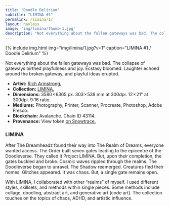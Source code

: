 ```yaml
---
title: "Doodle Delirium"
subtitle: "LIMINA #1"
permalink: /limina/1/
layout: navless
image: 'img/limina/thumb-1.jpg'
description: "Not everything about the fallen gateways was bad. The collapse of gateways birthed playfulness and joy. Ecstasy bloomed. Laughter echoed around the broken gateway, and playful ideas erupted."
---
```

{% include img.html img="img/limina/1.jpg?v=1" caption="LIMINA #1 / Doodle Delirium" %}

Not everything about the fallen gateways was bad. The collapse of gateways birthed playfulness and joy. Ecstasy bloomed. Laughter echoed around the broken gateway, and playful ideas erupted.

- **Artist:** [Rich Armstrong.](https://www.richarmstrong.net)
- **Collection:** [LIMINA.](https://www.richarmstrong.net)
- **Dimensions:** 3580 × 6365 px. 303 × 538 mm at 300dpi. 12 × 21" at 300dpi. 9:16 ratio.
- **Mediums:** Photography, Printer, Scanner, Procreate, Photoshop, Adobe Fresco.
- **Blockchain:** Avalanche. Chain ID 43114.
- **Provenance:** View token [on Snowtrace.](https://snowtrace.io/nft/0xE83DB7fA84Ca2D12B4dcb126659CC09d28F67931/1?chainId=43114)

### LIMINA
After The Dreamheadz found their way into The Realm of Dreams, everyone wanted access. The Order built seven gates leading to the epicentre of the Doodleverse. They called it Project LIMINA. But, upon their completion, the gates buckled and broke. Cosmic waves rippled through the realms. The Doodleverse began to unravel. The Shadow reemerged. Creatures fled their homes. Glitches appeared. It was chaos. But, a single gate remains open.

With LIMINA, I collaborated with other “realms” of myself. I used different styles, skillsets, and methods within single pieces. Some methods include collage, doodling, abstract art, and generative art (code art). The collection touches on the topics of chaos, ADHD, and artistic influence.
